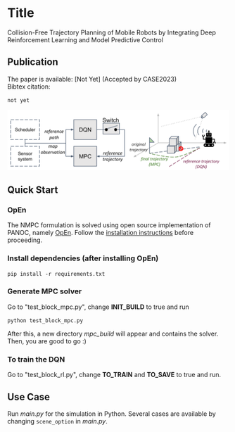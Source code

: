 # Title
Collision-Free Trajectory Planning of Mobile Robots by Integrating
Deep Reinforcement Learning and Model Predictive Control

## Publication
The paper is available: [Not Yet] (Accepted by CASE2023) \
Bibtex citation:
```
not yet
```

![Example](doc/cover.png "Example")

## Quick Start
### OpEn
The NMPC formulation is solved using open source implementation of PANOC, namely [OpEn](https://alphaville.github.io/optimization-engine/). Follow the [installation instructions](https://alphaville.github.io/optimization-engine/docs/installation) before proceeding. 

### Install dependencies (after installing OpEn)
```
pip install -r requirements.txt
```

### Generate MPC solver
Go to "test_block_mpc.py", change **INIT_BUILD** to true and run
```
python test_block_mpc.py
```
After this, a new directory *mpc_build* will appear and contains the solver. Then, you are good to go :)

### To train the DQN
Go to "test_block_rl.py", change **TO_TRAIN** and **TO_SAVE** to true and run.

## Use Case
Run *main.py* for the simulation in Python. Several cases are available by changing ```scene_option``` in *main.py*.





